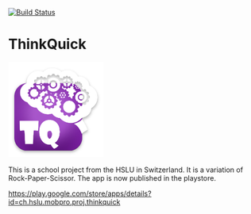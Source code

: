 [![Build Status](https://travis-ci.org/jaunerc/ThinkQuick.svg?branch=master)](https://travis-ci.org/jaunerc/ThinkQuick)
# ThinkQuick
![alt logo](https://github.com/jaunerc/ThinkQuick/blob/master/app/src/main/res/mipmap-xxxhdpi/ic_logo.png)

This is a school project from the HSLU in Switzerland. It is a variation of Rock-Paper-Scissor. The app is now published in the playstore.

https://play.google.com/store/apps/details?id=ch.hslu.mobpro.proj.thinkquick
